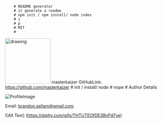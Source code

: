 
        # README generator 
        # it generate a readme
        # npm init / npm install/ node index
        # i
        # p
        # MIT
        # 
            
 <img src="https://avatars0.githubusercontent.com/u/62270445?v=4" alt="drawing" width="150" display="inline"/> masterkaizer  GitHubLink: https://github.com/masterkaizer
        # init / install/ node
        # nope
        # Author Details 
        
![ProfileImage](https://avatars0.githubusercontent.com/u/62270445?v=4)
        
Email: brandon.sellam@gmail.com
        
![Alt Text] (https://giphy.com/gifs/THTUTEOfDE3BnPd7ye)
